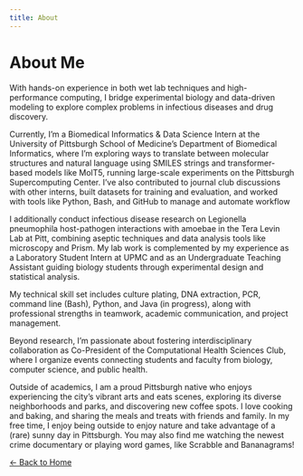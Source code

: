 ```yaml
---
title: About
---
```


# About Me
With hands-on experience in both wet lab techniques and high-performance computing, I bridge experimental biology and data-driven modeling to explore complex problems in infectious diseases and drug discovery.

Currently, I’m a Biomedical Informatics & Data Science Intern at the University of Pittsburgh School of Medicine’s Department of Biomedical Informatics, where I’m exploring ways to translate between molecular structures and natural language using SMILES strings and transformer-based models like MolT5, running large-scale experiments on the Pittsburgh Supercomputing Center. I’ve also contributed to journal club discussions with other interns, built datasets for training and evaluation, and worked with tools like Python, Bash, and GitHub to manage and automate workflow

I additionally conduct infectious disease research on Legionella pneumophila host-pathogen interactions with amoebae in the Tera Levin Lab at Pitt, combining aseptic techniques and data analysis tools like microscopy and Prism. My lab work is complemented by my experience as a Laboratory Student Intern at UPMC and as an Undergraduate Teaching Assistant guiding biology students through experimental design and statistical analysis.

My technical skill set includes culture plating, DNA extraction, PCR, command line (Bash), Python, and Java (in progress), along with professional strengths in teamwork, academic communication, and project management.

Beyond research, I’m passionate about fostering interdisciplinary collaboration as Co-President of the Computational Health Sciences Club, where I organize events connecting students and faculty from biology, computer science, and public health.

Outside of academics, I am a proud Pittsburgh native who enjoys experiencing the city’s vibrant arts and eats scenes, exploring its diverse neighborhoods and parks, and discovering new coffee spots. I love cooking and baking, and sharing the meals and treats with friends and family. In my free time, I enjoy being outside to enjoy nature and take advantage of a (rare) sunny day in Pittsburgh. You may also find me watching the newest crime documentary or playing word games, like Scrabble and Bananagrams!

[← Back to Home](index.md)
